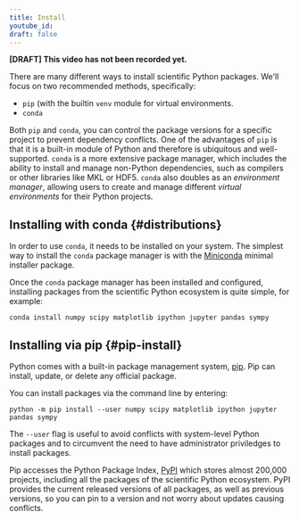 ```yaml
---
title: Install
youtube_id:
draft: false
---
```


**[DRAFT] This video has not been recorded yet.**

There are many different ways to install scientific Python packages. We'll
focus on two recommended methods, specifically:

- `pip` (with the builtin `venv` module for virtual environments.
- `conda`

Both `pip` and `conda`, you can control the package versions for a specific
project to prevent dependency conflicts.
One of the advantages of `pip` is that it is a built-in module of Python and
therefore is ubiquitous and well-supported.
`conda` is a more extensive package manager, which includes the ability to
install and manage non-Python dependencies, such as compilers or other
libraries like MKL or HDF5.
`conda` also doubles as an *environment manager*, allowing users to create and
manage different *virtual environments* for their Python projects.

## Installing with conda {#distributions}

In order to use `conda`, it needs to be installed on your system.
The simplest way to install the `conda` package manager is with the
[Miniconda](https://docs.conda.io/en/latest/miniconda.html) minimal installer
package.

Once the `conda` package manager has been installed and configured, installing
packages from the scientific Python ecosystem is quite simple, for example:

    conda install numpy scipy matplotlib ipython jupyter pandas sympy

## Installing via pip {#pip-install}

Python comes with a built-in package management system,
[pip](https://pip.pypa.io/en/stable).
Pip can install, update, or delete any official package.

You can install packages via the command line by entering:

    python -m pip install --user numpy scipy matplotlib ipython jupyter pandas sympy

The `--user` flag is useful to avoid conflicts with system-level Python packages
and to circumvent the need to have administrator priviledges to install packages.

Pip accesses the Python Package Index, [PyPI](https://pypi.org/) which
stores almost 200,000 projects, including all the packages of the scientific
Python ecosystem.
PyPI provides the current released versions of all packages, as well as previous
versions, so you can pin to a version and not worry about updates causing conflicts.
